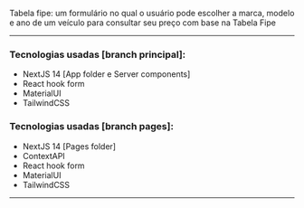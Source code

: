 Tabela fipe: um formulário no qual o usuário pode escolher a marca, modelo e ano de um veículo para consultar seu preço com base na Tabela Fipe

---
### Tecnologias usadas [branch principal]:
- NextJS 14 [App folder e Server components]
- React hook form
- MaterialUI
- TailwindCSS

### Tecnologias usadas [branch pages]:
- NextJS 14 [Pages folder]
- ContextAPI
- React hook form
- MaterialUI
- TailwindCSS
---

